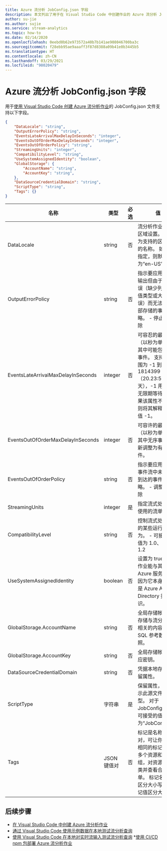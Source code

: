 ```yaml
---
title: Azure 流分析 JobConfig.json 字段
description: 本文列出了用于在 Visual Studio Code 中创建作业的 Azure 流分析 JobConfig.json 文件支持的字段。
author: su-jie
ms.author: sujie
ms.service: stream-analytics
ms.topic: how-to
ms.date: 02/14/2020
ms.openlocfilehash: 0eebd0b62e973572a40b7b141ae908046700ba3c
ms.sourcegitcommit: f28ebb95ae9aaaff3f87d8388a09b41e0b3445b5
ms.translationtype: HT
ms.contentlocale: zh-CN
ms.lasthandoff: 03/29/2021
ms.locfileid: "98020479"
---
```

# <a name="azure-stream-analytics-jobconfigjson-fields"></a>Azure 流分析 JobConfig.json 字段

用于[使用 Visual Studio Code 创建 Azure 流分析作业](quick-create-visual-studio-code.md)的 JobConfig.json 文件支持以下字段。

```json
{
    "DataLocale": "string",
    "OutputErrorPolicy": "string",
    "EventsLateArrivalMaxDelayInSeconds": "integer",
    "EventsOutOfOrderMaxDelayInSeconds": "integer",
    "EventsOutOfOrderPolicy": "string",
    "StreamingUnits": "integer",
    "CompatibilityLevel": "string",
    "UseSystemAssignedIdentity": "boolean",
    "GlobalStorage": {
        "AccountName": "string",
        "AccountKey": "string",
    },
    "DataSourceCredentialDomain": "string",
    "ScriptType": "string",
    "Tags": {}
}
```

|名称|类型|必选|值|
|----|----|--------|-----|
|DataLocale|string|否|流分析作业的数据区域设置。 值应为支持的区域设置的名称。 如果未指定，则默认为“en-US”。|
|OutputErrorPolicy|string|否|指示要应用于到达输出但由于格式错误（缺少列值、列值类型或大小错误）而无法写入外部存储的事件的策略。 - 停止或删除|
|EventsLateArrivalMaxDelayInSeconds|integer|否|可容忍的最大延迟（以秒为单位），其中可能包括迟到事件。 支持的范围为 -1 到 1814399（20.23:59:59 天），-1 用于指定无限期等待。 如果该属性不存在，则将其解释为具有值 -1。|
|EventsOutOfOrderMaxDelayInSeconds|integer|否|可容许的最大延迟（以秒为单位），其中无序事件可重新调整为有序事件。|
|EventsOutOfOrderPolicy|string|否|指示要应用于输入事件流中未按顺序到达的事件的策略。 - 调整或删除|
|StreamingUnits|integer|是|指定流式处理作业使用的流单元数。|
|CompatibilityLevel|string|否|控制流式处理作业的某些运行时行为。 - 可接受的值为 1.0、1.1、1.2|
|UseSystemAssignedIdentity|boolean|否|设置为 true 使该作业能与其他 Azure 服务通信，因为它本身使用的是 Azure Active Directory 托管标识。|
|GlobalStorage.AccountName|string|否|全局存储帐户用于存储与流分析作业相关的内容，例如 SQL 参考数据快照。|
|GlobalStorage.AccountKey|string|否|全局存储帐户的相应密钥。|
|DataSourceCredentialDomain|string|否|凭据本地存储的保留属性。|
|ScriptType|字符串|是|保留属性，用于指示此源文件的类型。 对于 JobConfig.json，可接受的值为“JobConfig”。|
|Tags|JSON 键值对|否|标记是名称/值对，可让你通过将相同的标记应用到多个资源和资源组，对资源进行分类并查看合并的账单。 标记名称不区分大小写，但标记值区分大小写。|

## <a name="next-steps"></a>后续步骤

* [在 Visual Studio Code 中创建 Azure 流分析作业](quick-create-visual-studio-code.md)
* [通过 Visual Studio Code 使用示例数据在本地测试流分析查询](visual-studio-code-local-run.md)
* [使用 Visual Studio Code 在本地对实时流输入测试流分析查询](visual-studio-code-local-run-live-input.md)
*[使用 CI/CD npm 包部署 Azure 流分析作业](./cicd-overview.md)